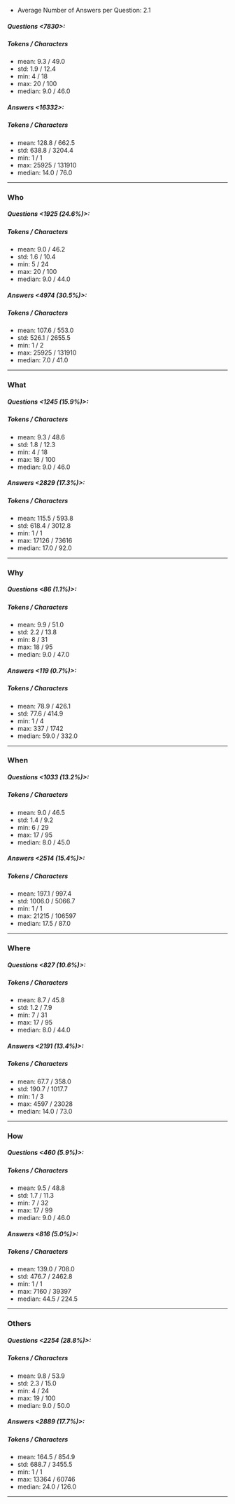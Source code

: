 * Average Number of Answers per Question: 2.1
##### Questions <7830>:
##### Tokens / Characters 
* mean: 9.3 / 49.0
* std: 1.9 / 12.4
* min: 4 / 18
* max: 20 / 100
* median: 9.0 / 46.0
##### Answers <16332>:
##### Tokens / Characters 
* mean: 128.8 / 662.5
* std: 638.8 / 3204.4
* min: 1 / 1
* max: 25925 / 131910
* median: 14.0 / 76.0
------
### Who
##### Questions <1925 (24.6%)>:
##### Tokens / Characters 
* mean: 9.0 / 46.2
* std: 1.6 / 10.4
* min: 5 / 24
* max: 20 / 100
* median: 9.0 / 44.0
##### Answers <4974 (30.5%)>:
##### Tokens / Characters 
* mean: 107.6 / 553.0
* std: 526.1 / 2655.5
* min: 1 / 2
* max: 25925 / 131910
* median: 7.0 / 41.0
------
### What
##### Questions <1245 (15.9%)>:
##### Tokens / Characters 
* mean: 9.3 / 48.6
* std: 1.8 / 12.3
* min: 4 / 18
* max: 18 / 100
* median: 9.0 / 46.0
##### Answers <2829 (17.3%)>:
##### Tokens / Characters 
* mean: 115.5 / 593.8
* std: 618.4 / 3012.8
* min: 1 / 1
* max: 17126 / 73616
* median: 17.0 / 92.0
------
### Why
##### Questions <86 (1.1%)>:
##### Tokens / Characters 
* mean: 9.9 / 51.0
* std: 2.2 / 13.8
* min: 8 / 31
* max: 18 / 95
* median: 9.0 / 47.0
##### Answers <119 (0.7%)>:
##### Tokens / Characters 
* mean: 78.9 / 426.1
* std: 77.6 / 414.9
* min: 1 / 4
* max: 337 / 1742
* median: 59.0 / 332.0
------
### When
##### Questions <1033 (13.2%)>:
##### Tokens / Characters 
* mean: 9.0 / 46.5
* std: 1.4 / 9.2
* min: 6 / 29
* max: 17 / 95
* median: 8.0 / 45.0
##### Answers <2514 (15.4%)>:
##### Tokens / Characters 
* mean: 197.1 / 997.4
* std: 1006.0 / 5066.7
* min: 1 / 1
* max: 21215 / 106597
* median: 17.5 / 87.0
------
### Where
##### Questions <827 (10.6%)>:
##### Tokens / Characters 
* mean: 8.7 / 45.8
* std: 1.2 / 7.9
* min: 7 / 31
* max: 17 / 95
* median: 8.0 / 44.0
##### Answers <2191 (13.4%)>:
##### Tokens / Characters 
* mean: 67.7 / 358.0
* std: 190.7 / 1017.7
* min: 1 / 3
* max: 4597 / 23028
* median: 14.0 / 73.0
------
### How
##### Questions <460 (5.9%)>:
##### Tokens / Characters 
* mean: 9.5 / 48.8
* std: 1.7 / 11.3
* min: 7 / 32
* max: 17 / 99
* median: 9.0 / 46.0
##### Answers <816 (5.0%)>:
##### Tokens / Characters 
* mean: 139.0 / 708.0
* std: 476.7 / 2462.8
* min: 1 / 1
* max: 7160 / 39397
* median: 44.5 / 224.5
------
### Others
##### Questions <2254 (28.8%)>:
##### Tokens / Characters 
* mean: 9.8 / 53.9
* std: 2.3 / 15.0
* min: 4 / 24
* max: 19 / 100
* median: 9.0 / 50.0
##### Answers <2889 (17.7%)>:
##### Tokens / Characters 
* mean: 164.5 / 854.9
* std: 688.7 / 3455.5
* min: 1 / 1
* max: 13364 / 60746
* median: 24.0 / 126.0
------

